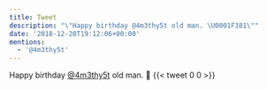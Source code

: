 ```yaml
---
title: Tweet
description: "\"Happy birthday @4m3thy5t old man. \U0001F381\""
date: '2018-12-20T19:12:06+00:00'
mentions:
  - '@4m3thy5t'
---
```

Happy birthday [@4m3thy5t](https://twitter.com/@4m3thy5t) old man. 🎁
      {{< tweet 0 0 >}}
    

